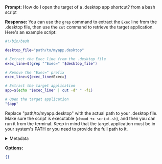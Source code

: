**Prompt:**
How do I open the target of a .desktop app shortcut? from a bash script


**Response:**
You can use the `grep` command to extract the `Exec` line from the .desktop file, then use the `cut` command to retrieve the target application. Here's an example script:

```bash
#!/bin/bash

desktop_file="path/to/myapp.desktop"

# Extract the Exec line from the .desktop file
exec_line=$(grep "^Exec=" "$desktop_file")

# Remove the "Exec=" prefix
exec_line=${exec_line#Exec=}

# Extract the target application
app=$(echo "$exec_line" | cut -d" " -f1)

# Open the target application
"$app"
```

Replace "path/to/myapp.desktop" with the actual path to your .desktop file. Make sure the script is executable (`chmod +x script.sh`), and then you can run it from the terminal. Keep in mind that the target application must be in your system's PATH or you need to provide the full path to it.

<details><summary>Metadata</summary>

- Duration: 7709 ms
- Datetime: 2023-07-31T15:21:44.600705
- Model: gpt-3.5-turbo-0613

</details>

**Options:**
```json
{}
```

